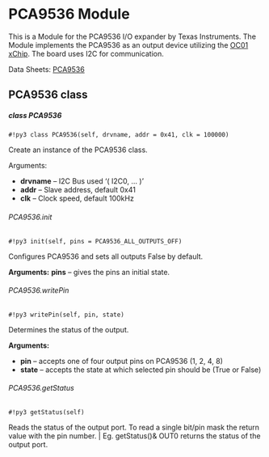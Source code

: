 # PCA9536 Module

This is a Module for the PCA9536 I/O expander by Texas Instruments.
The Module implements the PCA9536 as an output device utilizing the [OC01 xChip](https://wiki.xinabox.cc/OC01_-_High_Current_DC_Switch).
The board uses I2C for communication.

Data Sheets: [PCA9536](http://www.ti.com/lit/ds/symlink/pca9536.pdf)

## PCA9536 class

##### class PCA9536

```#!py3 class PCA9536(self, drvname, addr = 0x41, clk = 100000)```

Create an instance of the PCA9536 class.


Arguments:

    
* **drvname** – I2C Bus used ‘( I2C0, … )’
* **addr** – Slave address, default 0x41
* **clk** – Clock speed, default 100kHz


###### PCA9536.init

```#!py3 init(self, pins = PCA9536_ALL_OUTPUTS_OFF)```

Configures PCA9536 and sets all outputs False by default.


**Arguments:** **pins** – gives the pins an initial state.

###### PCA9536.writePin

```#!py3 writePin(self, pin, state)```

Determines the status of the output.


**Arguments:**

    
* **pin** – accepts one of four output pins on PCA9536 (1, 2, 4, 8)
* **state** – accepts the state at which selected pin should be (True or False)


###### PCA9536.getStatus

```#!py3 getStatus(self)```

Reads the status of the output port. To read a single bit/pin mask the return value with the pin number.
| Eg. getStatus()& OUT0 returns the status of the output port.
